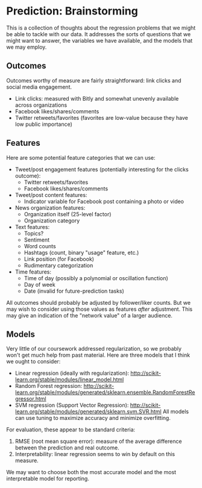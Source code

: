 Prediction: Brainstorming
=========================

This is a collection of thoughts about the regression problems that we might be able to tackle with our data. It addresses the sorts of questions that we might want to answer, the variables we have available, and the models that we may employ.

Outcomes
--------
Outcomes worthy of measure are fairly straightforward: link clicks and social media engagement.
- Link clicks: measured with Bitly and somewhat unevenly available across organizations
- Facebook likes/shares/comments
- Twitter retweets/favorites (favorites are low-value because they have low public importance)

Features
--------
Here are some potential feature categories that we can use:
- Tweet/post engagement features (potentially interesting for the clicks outcome):
    + Twitter retweets/favorites
    + Facebook likes/shares/comments
- Tweet/post content features:
    + Indicator variable for Facebook post containing a photo or video
- News organization features:
    + Organization itself (25-level factor)
    + Organization category
- Text features:
    + Topics?
    + Sentiment
    + Word counts
    + Hashtags (count, binary "usage" feature, etc.)
    + Link position (for Facebook)
    + Rudimentary categorization
- Time features:
    + Time of day (possibly a polynomial or oscillation function)
    + Day of week
    + Date (invalid for future-prediction tasks)

All outcomes should probably be adjusted by follower/liker counts. But we may wish to consider using those values as features *after* adjustment. This may give an indication of the "network value" of a larger audience.

Models
------
Very little of our coursework addressed regularization, so we probably won't get much help from past material. Here are three models that I think we ought to consider:
- Linear regression (ideally with regularization): http://scikit-learn.org/stable/modules/linear_model.html
- Random Forest regression: http://scikit-learn.org/stable/modules/generated/sklearn.ensemble.RandomForestRegressor.html
- SVM regression (Support Vector Regression): http://scikit-learn.org/stable/modules/generated/sklearn.svm.SVR.html
All models can use tuning to maximize accuracy and minimize overfitting.

For evaluation, these appear to be standard criteria:
1. RMSE (root mean square error): measure of the average difference between the prediction and real outcome.
2. Interpretability: linear regression seems to win by default on this measure.

We may want to choose both the most accurate model and the most interpretable model for reporting.
